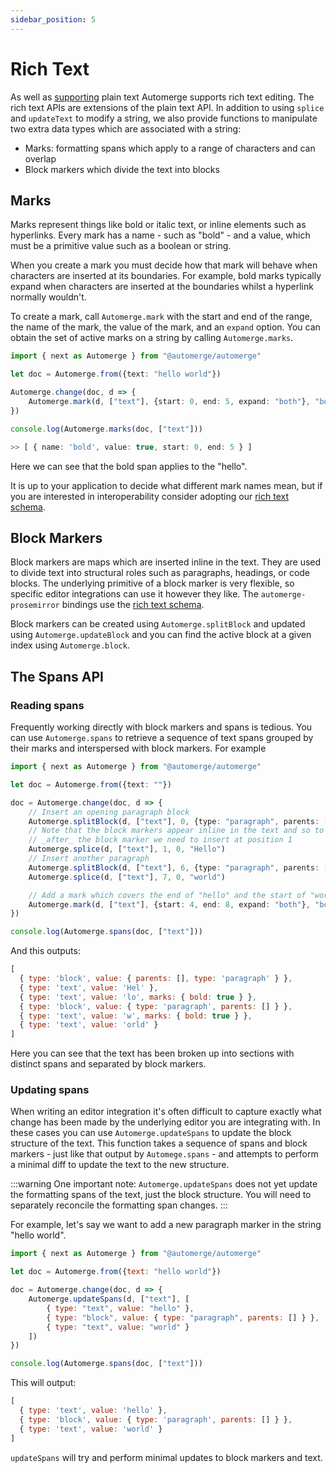 ```yaml
---
sidebar_position: 5
---
```


# Rich Text

As well as [supporting](../text) plain text Automerge supports rich text editing. The rich text APIs are extensions of the plain text API. In addition to using `splice` and `updateText` to modify a string, we also provide functions to manipulate two extra data types which are associated with a string:

* Marks: formatting spans which apply to a range of characters and can overlap
* Block markers which divide the text into blocks

## Marks

Marks represent things like bold or italic text, or inline elements such as hyperlinks. Every mark has a name - such as "bold" - and a value, which must be a primitive value such as a boolean or string. 

When you create a mark you must decide how that mark will behave when characters are inserted at its boundaries. For example, bold marks typically expand when characters are inserted at the boundaries whilst a hyperlink normally wouldn't.

To create a mark, call `Automerge.mark` with the start and end of the range, the name of the mark, the value of the mark, and an `expand` option. You can obtain the set of active marks on a string by calling `Automerge.marks`.

```typescript
import { next as Automerge } from "@automerge/automerge"

let doc = Automerge.from({text: "hello world"})

Automerge.change(doc, d => {
    Automerge.mark(d, ["text"], {start: 0, end: 5, expand: "both"}, "bold", true)
})

console.log(Automerge.marks(doc, ["text"]))

>> [ { name: 'bold', value: true, start: 0, end: 5 } ]
```

Here we can see that the bold span applies to the "hello".

It is up to your application to decide what different mark names mean, but if you are interested in interoperability consider adopting our [rich text schema](../../under-the-hood/rich_text_schema).

## Block Markers

Block markers are maps which are inserted inline in the text. They are used to divide text into structural roles such as paragraphs, headings, or code blocks. The underlying primitive of a block marker is very flexible, so specific editor integrations can use it however they like. The `automerge-prosemirror` bindings use the [rich text schema](../../under-the-hood/rich_text_schema).

Block markers can be created using `Automerge.splitBlock` and updated using `Automerge.updateBlock` and you can find the active block at a given index using `Automerge.block`.

## The Spans API

### Reading spans

Frequently working directly with block markers and spans is tedious. You can use `Automerge.spans` to retrieve a sequence of text spans grouped by their marks and interspersed with block markers. For example


```typescript
import { next as Automerge } from "@automerge/automerge"

let doc = Automerge.from({text: ""})

doc = Automerge.change(doc, d => {
    // Insert an opening paragraph block
    Automerge.splitBlock(d, ["text"], 0, {type: "paragraph", parents: []})
    // Note that the block markers appear inline in the text and so to insert 
    // _after_ the block marker we need to insert at position 1
    Automerge.splice(d, ["text"], 1, 0, "Hello")
    // Insert another paragraph
    Automerge.splitBlock(d, ["text"], 6, {type: "paragraph", parents: []})
    Automerge.splice(d, ["text"], 7, 0, "world")

    // Add a mark which covers the end of "hello" and the start of "world"
    Automerge.mark(d, ["text"], {start: 4, end: 8, expand: "both"}, "bold", true)
})

console.log(Automerge.spans(doc, ["text"]))
```

And this outputs:

```javascript
[
  { type: 'block', value: { parents: [], type: 'paragraph' } },
  { type: 'text', value: 'Hel' },
  { type: 'text', value: 'lo', marks: { bold: true } },
  { type: 'block', value: { type: 'paragraph', parents: [] } },
  { type: 'text', value: 'w', marks: { bold: true } },
  { type: 'text', value: 'orld' }
]
```

Here you can see that the text has been broken up into sections with distinct spans and separated by block markers.

### Updating spans

When writing an editor integration it's often difficult to capture exactly what change has been made by the underlying editor you are integrating with. In these cases you can use `Automerge.updateSpans` to update the block structure of the text. This function takes a sequence of spans and block markers - just like that output by `Automege.spans` - and attempts to perform a minimal diff to update the text to the new structure. 

:::warning
One important note: `Automerge.updateSpans` does not yet update the formatting spans of the text, just the block structure. You will need to separately reconcile the formatting span changes.
:::

For example, let's say we want to add a new paragraph marker in the string "hello world".

```javascript
import { next as Automerge } from "@automerge/automerge"

let doc = Automerge.from({text: "hello world"})

doc = Automerge.change(doc, d => {
    Automerge.updateSpans(d, ["text"], [
        { type: "text", value: "hello" },
        { type: "block", value: { type: "paragraph", parents: [] } },
        { type: "text", value: "world" }
    ])
})

console.log(Automerge.spans(doc, ["text"]))
```

This will output:


```javascript
[
  { type: 'text', value: 'hello' },
  { type: 'block', value: { type: 'paragraph', parents: [] } },
  { type: 'text', value: 'world' }
]
```

`updateSpans` will try and perform minimal updates to block markers and text.
